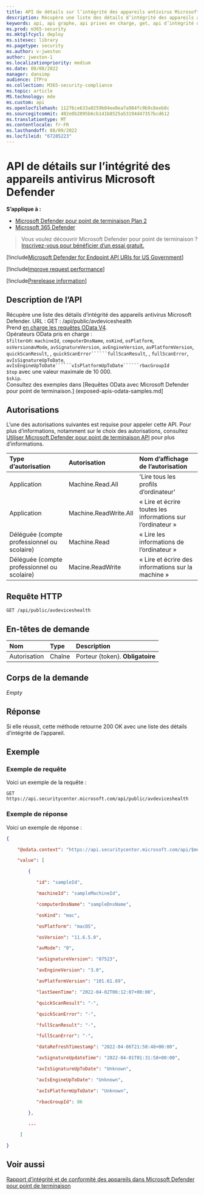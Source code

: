 ```yaml
---
title: API de détails sur l’intégrité des appareils antivirus Microsoft Defender
description: Récupère une liste des détails d’intégrité des appareils antivirus Microsoft Defender.
keywords: api, api graphe, api prises en charge, get, api d’intégrité de l’appareil, Microsoft Defender pour point de terminaison api de rapport api rapports microsoft defender, api de création de rapports microsoft defender pour point de terminaison, api de création de rapports Windows Defender, api de création de rapports Defender pour point de terminaison, API de rapport Windows Defender
ms.prod: m365-security
ms.mktglfcycl: deploy
ms.sitesec: library
ms.pagetype: security
ms.author: v-jweston
author: jweston-1
ms.localizationpriority: medium
ms.date: 08/08/2022
manager: dansimp
audience: ITPro
ms.collection: M365-security-compliance
ms.topic: article
MS.technology: mde
ms.custom: api
ms.openlocfilehash: 11276ce633a0259b04ee0ea7a984fc9b9c8eeb8c
ms.sourcegitcommit: 402e0b2095b6cb141b8525a53194d47357bcd612
ms.translationtype: MT
ms.contentlocale: fr-FR
ms.lasthandoff: 08/09/2022
ms.locfileid: "67285223"
---
```

# <a name="microsoft-defender-antivirus-device-health-details-api"></a>API de détails sur l’intégrité des appareils antivirus Microsoft Defender

**S’applique à :**

- [Microsoft Defender pour point de terminaison Plan 2](https://go.microsoft.com/fwlink/?linkid=2154037)
- [Microsoft 365 Defender](https://go.microsoft.com/fwlink/?linkid=2118804)

> Vous voulez découvrir Microsoft Defender pour point de terminaison ? [Inscrivez-vous pour bénéficier d’un essai gratuit.](https://signup.microsoft.com/create-account/signup?products=7f379fee-c4f9-4278-b0a1-e4c8c2fcdf7e&ru=https://aka.ms/MDEp2OpenTrial?ocid=docs-wdatp-exposedapis-abovefoldlink)

[!include[Microsoft Defender for Endpoint API URIs for US Government](../../includes/microsoft-defender-api-usgov.md)]

[!include[Improve request performance](../../includes/improve-request-performance.md)]

[!include[Prerelease information](../../includes/prerelease.md)]

## <a name="api-description"></a>Description de l’API

Récupère une liste des détails d’intégrité des appareils antivirus Microsoft Defender.
URL : GET : /api/public/avdeviceshealth
<br>Prend [en charge les requêtes OData V4](https://www.odata.org/documentation/).
<br>Opérateurs OData pris en charge :
<br>```$filter```on: ```machineId```, ```computerDnsName```, ```osKind```, ```osPlatform```, ```osVersion```a```vMode```, ```avSignatureVersion```, ```avEngineVersion```, ```avPlatformVersion```, ```quickScanResult```, , ```quickScanError``````fullScanResult```, , ```fullScanError```, ```avIsSignatureUpToDate```, ```avIsEngineUpToDate``````vIsPlatformUpToDate``````rbacGroupId```
<br>```$top``` avec une valeur maximale de 10 000.
<br>```$skip```.
<br>Consultez des exemples dans [Requêtes OData avec Microsoft Defender pour point de terminaison.] (exposed-apis-odata-samples.md]

## <a name="permissions"></a>Autorisations

L’une des autorisations suivantes est requise pour appeler cette API. Pour plus d’informations, notamment sur le choix des autorisations, consultez [Utiliser Microsoft Defender pour point de terminaison API](apis-intro.md) pour plus d’informations.

| Type d’autorisation | Autorisation | Nom d’affichage de l’autorisation |
|:----|:----|:----|
| Application | Machine.Read.All | 'Lire tous les profils d’ordinateur' |
| Application | Machine.ReadWrite.All | « Lire et écrire toutes les informations sur l’ordinateur » |
| Déléguée (compte professionnel ou scolaire) | Machine.Read | « Lire les informations de l’ordinateur » |
| Déléguée (compte professionnel ou scolaire) | Macine.ReadWrite | « Lire et écrire des informations sur la machine » |

## <a name="http-request"></a>Requête HTTP

```http
GET /api/public/avdeviceshealth
```

## <a name="request-headers"></a>En-têtes de demande

| Nom | Type | Description |
|:----|:----|:----|
| Autorisation | Chaîne | Porteur {token}. **Obligatoire** |

## <a name="request-body"></a>Corps de la demande

_Empty_

## <a name="response"></a>Réponse

Si elle réussit, cette méthode retourne 200 OK avec une liste des détails d’intégrité de l’appareil.

## <a name="example"></a>Exemple

### <a name="example-request"></a>Exemple de requête

Voici un exemple de la requête :

```http
GET https://api.securitycenter.microsoft.com/api/public/avdeviceshealth 
```

### <a name="example-response"></a>Exemple de réponse

Voici un exemple de réponse :

```json
{ 

    "@odata.context": "https://api.securitycenter.microsoft.com/api/$metadata#avdeviceshealth", 

    "value": [ 

        { 

           "id": "sampleId", 

           "machineId": "sampleMachineId", 

           "computerDnsName": "sampleDnsName", 

           "osKind": "mac", 

           "osPlatform": "macOS", 

           "osVersion": "11.6.5.0", 

           "avMode": "0", 

           "avSignatureVersion": "87523", 

           "avEngineVersion": "3.0", 

           "avPlatformVersion": "101.61.69", 

           "lastSeenTime": "2022-04-02T06:12:07+00:00", 

           "quickScanResult": "-", 

           "quickScanError": "-", 

           "fullScanResult": "-", 

           "fullScanError": "-", 

           "dataRefreshTimestamp": "2022-04-06T21:50:48+00:00", 

           "avSignatureUpdateTime": "2022-04-01T01:31:58+00:00", 

           "avIsSignatureUpToDate": "Unknown", 

           "avIsEngineUpToDate": "Unknown", 

           "avIsPlatformUpToDate": "Unknown", 

           "rbacGroupId": 86 

        }, 

        ... 

     ] 

}  
```

## <a name="see-also"></a>Voir aussi

[Rapport d’intégrité et de conformité des appareils dans Microsoft Defender pour point de terminaison](machine-reports.md)
